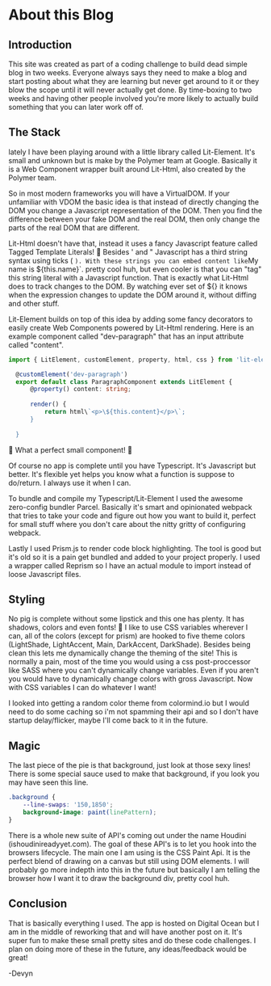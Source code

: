 # About this Blog

## Introduction

This site was created as part of a coding challenge to build dead simple blog in two weeks. Everyone always says they need to make a blog and start posting about what they are learning but never get around to it or they blow the scope until it will never actually get done. By time-boxing to two weeks and having other people involved you're more likely to actually build something that you can later work off of.

## The Stack

lately I have been playing around with a little library called Lit-Element. It's small and unknown but is make by the Polymer team at Google. Basically it is a Web Component wrapper built around Lit-Html, also created by the Polymer team. 

So in most modern frameworks you will have a VirtualDOM. If your unfamiliar with VDOM the basic idea is that instead of directly changing the DOM you change a Javascript representation of the DOM. Then you find the difference between your fake DOM and the real DOM, then only change the parts of the real DOM that are different.

Lit-Html doesn't have that, instead it uses a fancy Javascript feature called Tagged Template Literals! 🙌 Besides ' and " Javascript has a third string syntax using ticks ( ` ). With these strings you can embed content like `My name is ${this.name}`. pretty cool huh, but even cooler is that you can "tag" this string literal with a Javascript function. That is exactly what Lit-Html does to track changes to the DOM. By watching ever set of ${} it knows when the expression changes to update the DOM around it, without diffing and other stuff.

Lit-Element builds on top of this idea by adding some fancy decorators to easily create Web Components powered by Lit-Html rendering. Here is an example component called "dev-paragraph" that has an input attribute called "content".

``` typescript
import { LitElement, customElement, property, html, css } from 'lit-element';

  @customElement('dev-paragraph')
  export default class ParagraphComponent extends LitElement {
      @property() content: string;
  
      render() {
          return html\`<p>\${this.content}</p>\`;
      }
  
  }
```

🎉 What a perfect small component! 🎉

Of course no app is complete until you have Typescript. It's Javascript but better. It's flexible yet helps you know what a function is suppose to do/return. I always use it when I can.

To bundle and compile my Typescript/Lit-Element I used the awesome zero-config bundler Parcel. Basically it's smart and opinionated webpack that tries to take your code and figure out how you want to build it, perfect for small stuff where you don't care about the nitty gritty of configuring webpack.

Lastly I used Prism.js to render code block highlighting. The tool is good but it's old so it is a pain get bundled and added to your project properly. I used a wrapper called Reprism so I have an actual module to import instead of loose Javascript files.

## Styling

No pig is complete without some lipstick and this one has plenty. It has shadows, colors and even fonts! 🙌 I like to use CSS variables wherever I can, all of the colors (except for prism) are hooked to five theme colors (LightShade, LightAccent, Main, DarkAccent, DarkShade). Besides being clean this lets me dynamically change the theming of the site! This is normally a pain, most of the time you would using a css post-proccessor like SASS where you can't dynamically change variables. Even if you aren't you would have to dynamically change colors with gross Javascript. Now with CSS variables I can do whatever I want!

I looked into getting a random color theme from colormind.io but I would need to do some caching so i'm not spamming their api and so I don't have startup delay/flicker, maybe I'll come back to it in the future.

## Magic
The last piece of the pie is that background, just look at those sexy lines! There is some special sauce used to make that background, if you look you may have seen this line.

``` css
.background {
    --line-swaps: '150,1850';
    background-image: paint(linePattern);
}
```

There is a whole new suite of API's coming out under the name Houdini (ishoudinireadyyet.com). The goal of these API's is to let you hook into the browsers lifecycle. The main one I am using is the CSS Paint Api. It is the perfect blend of drawing on a canvas but still using DOM elements. I will probably go more indepth into this in the future but basically I am telling the browser how I want it to draw the background div, pretty cool huh.

## Conclusion
That is basically everything I used. The app is hosted on Digital Ocean but I am in the middle of reworking that and will have another post on it. It's super fun to make these small pretty sites and do these code challenges. I plan on doing more of these in the future, any ideas/feedback would be great!

-Devyn